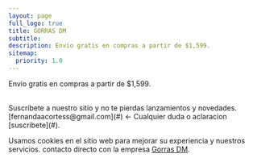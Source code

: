 ```yaml
---
layout: page
full_logo: true
title: GORRAS DM
subtitle: 
description: Envio gratis en compras a partir de $1,599.
sitemap:
  priority: 1.0
---
```

<p class="describe-text">Envio gratis en compras a partir de $1,599.</p>
<br>
Suscríbete a nuestro sitio y no te pierdas lanzamientos y novedades. [fernandaacortess@gmail.com](#) <- Cualquier duda o aclaracion 
[suscribete](#).

Usamos cookies en el sitio web para mejorar su experiencia y nuestros servicios. contacto directo con la empresa [Gorras DM](
gorras-dm.github.io).

<br>
<br>
<br>
<br>
<br>
<br>
<br>
